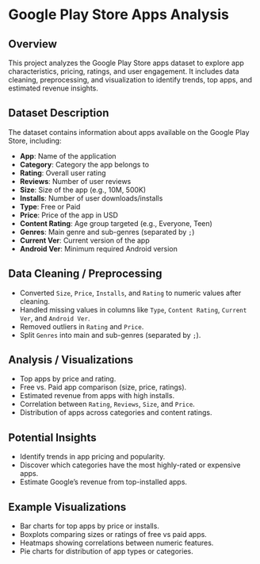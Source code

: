 # Google Play Store Apps Analysis

## Overview
This project analyzes the Google Play Store apps dataset to explore app characteristics, pricing, ratings, and user engagement. It includes data cleaning, preprocessing, and visualization to identify trends, top apps, and estimated revenue insights.

## Dataset Description
The dataset contains information about apps available on the Google Play Store, including:

- **App**: Name of the application
- **Category**: Category the app belongs to
- **Rating**: Overall user rating
- **Reviews**: Number of user reviews
- **Size**: Size of the app (e.g., 10M, 500K)
- **Installs**: Number of user downloads/installs
- **Type**: Free or Paid
- **Price**: Price of the app in USD
- **Content Rating**: Age group targeted (e.g., Everyone, Teen)
- **Genres**: Main genre and sub-genres (separated by `;`)
- **Current Ver**: Current version of the app
- **Android Ver**: Minimum required Android version

## Data Cleaning / Preprocessing
- Converted `Size`, `Price`, `Installs`, and `Rating` to numeric values after cleaning.  
- Handled missing values in columns like `Type`, `Content Rating`, `Current Ver`, and `Android Ver`.  
- Removed outliers in `Rating` and `Price`.  
- Split `Genres` into main and sub-genres (separated by `;`).  

## Analysis / Visualizations
- Top apps by price and rating.  
- Free vs. Paid app comparison (size, price, ratings).  
- Estimated revenue from apps with high installs.  
- Correlation between `Rating`, `Reviews`, `Size`, and `Price`.  
- Distribution of apps across categories and content ratings.

## Potential Insights
- Identify trends in app pricing and popularity.  
- Discover which categories have the most highly-rated or expensive apps.  
- Estimate Google’s revenue from top-installed apps.  

## Example Visualizations
- Bar charts for top apps by price or installs.  
- Boxplots comparing sizes or ratings of free vs paid apps.  
- Heatmaps showing correlations between numeric features.  
- Pie charts for distribution of app types or categories.

